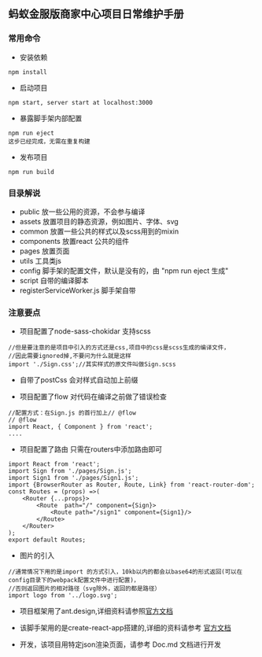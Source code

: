 ## 蚂蚁金服版商家中心项目日常维护手册  
### 常用命令
- 安装依赖
```
npm install
```
- 启动项目
```
npm start, server start at localhost:3000
```
- 暴露脚手架内部配置
```
npm run eject
这步已经完成，无需在重复构建
```
- 发布项目
```
npm run build
``` 

### 目录解说
- public 放一些公用的资源，不会参与编译
- assets 放置项目的静态资源，例如图片、字体、svg
- common 放置一些公共的样式以及scss用到的mixin
- components 放置react 公共的组件
- pages 放置页面
- utils 工具类js
- config 脚手架的配置文件，默认是没有的，由 "npm run eject 生成"
- script 自带的编译脚本
- registerServiceWorker.js 脚手架自带

### 注意要点  
- 项目配置了node-sass-chokidar 支持scss
```
//但是要注意的是项目中引入的方式还是css,项目中的css是scss生成的编译文件，
//因此需要ignored掉,不要问为什么就是这样
import './Sign.css';//其实样式的原文件叫做Sign.scss
```

- 自带了postCss 会对样式自动加上前缀

- 项目配置了flow 对代码在编译之前做了错误检查  
```
//配置方式：在Sign.js 的首行加上// @flow  
// @flow
import React, { Component } from 'react';
....
```
- 项目配置了路由 只需在routers中添加路由即可
```
import React from 'react';
import Sign from './pages/Sign.js';
import Sign1 from './pages/Sign1.js';
import {BrowserRouter as Router, Route, Link} from 'react-router-dom';
const Routes = (props) =>(
    <Router {...props}>
        <Route  path="/" component={Sign}>
            <Route path="/sign1" component={Sign1}/>
        </Route>
    </Router>
);
export default Routes;
```
- 图片的引入
```
//通常情况下用的是import 的方式引入，10kb以内的都会以base64的形式返回(可以在config目录下的webpack配置文件中进行配置)，
//否则返回图片的相对路径（svg除外，返回的都是路径）
import logo from '../logo.svg';
```
- 项目框架用了ant.design,详细资料请参照[官方文档](https://ant.design/docs/react/introduce-cn)

- 该脚手架用的是create-react-app搭建的,详细的资料请参考 [官方文档](https://github.com/facebookincubator/create-react-app)

- 开发，该项目用特定json渲染页面，请参考 Doc.md 文档进行开发
